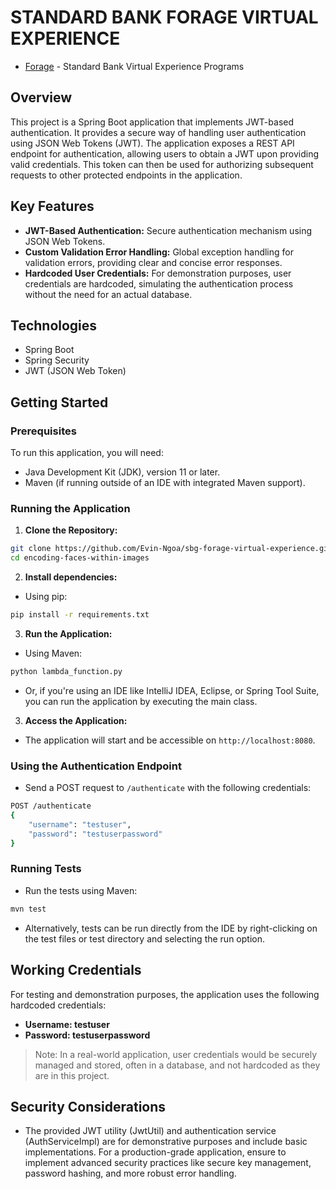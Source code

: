 # STANDARD BANK FORAGE VIRTUAL EXPERIENCE
- [Forage](https://www.theforage.com/simulations?companies=standard-bank/) - Standard Bank Virtual Experience Programs

## Overview
This project is a Spring Boot application that implements JWT-based authentication. It provides a secure way of handling user authentication using JSON Web Tokens (JWT). The application exposes a REST API endpoint for authentication, allowing users to obtain a JWT upon providing valid credentials. This token can then be used for authorizing subsequent requests to other protected endpoints in the application.

## Key Features
- **JWT-Based Authentication:** Secure authentication mechanism using JSON Web Tokens.
- **Custom Validation Error Handling:** Global exception handling for validation errors, providing clear and concise error responses.
- **Hardcoded User Credentials:** For demonstration purposes, user credentials are hardcoded, simulating the authentication process without the need for an actual database.

## Technologies
- Spring Boot
- Spring Security
- JWT (JSON Web Token)
## Getting Started

### Prerequisites
To run this application, you will need:
- Java Development Kit (JDK), version 11 or later.
- Maven (if running outside of an IDE with integrated Maven support).

### Running the Application

1. **Clone the Repository:**
```sh
git clone https://github.com/Evin-Ngoa/sbg-forage-virtual-experience.git
cd encoding-faces-within-images
```
2. **Install dependencies:**
- Using pip:
```sh
pip install -r requirements.txt
```
3. **Run the Application:**
- Using Maven:
```sh
python lambda_function.py

```
- Or, if you're using an IDE like IntelliJ IDEA, Eclipse, or Spring Tool Suite, you can run the application by executing the main class.
3. **Access the Application:**
- The application will start and be accessible on `http://localhost:8080`.

### Using the Authentication Endpoint
- Send a POST request to `/authenticate` with the following credentials:
```sh
POST /authenticate
{
    "username": "testuser",
    "password": "testuserpassword"
}
```

### Running Tests
- Run the tests using Maven:
```sh
mvn test
```
- Alternatively, tests can be run directly from the IDE by right-clicking on the test files or test directory and selecting the run option.

## Working Credentials
For testing and demonstration purposes, the application uses the following hardcoded credentials:

- **Username: testuser**
- **Password: testuserpassword**
> Note: In a real-world application, user credentials would be securely managed and stored, often in a database, and not hardcoded as they are in this project.

## Security Considerations
- The provided JWT utility (JwtUtil) and authentication service (AuthServiceImpl) are for demonstrative purposes and include basic implementations. For a production-grade application, ensure to implement advanced security practices like secure key management, password hashing, and more robust error handling.